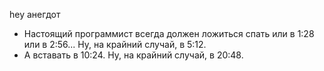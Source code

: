hey 
 анегдот 
 - Настоящий программист всегда должен ложиться спать или в 1:28 или в 2:56... Ну, на крайний случай, в 5:12.
- А вставать в 10:24. Ну, на крайний случай, в 20:48.
